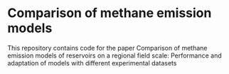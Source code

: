 # Comparison of methane emission models
This repository contains code for the paper Comparison of methane emission models of reservoirs on a regional field scale: Performance and adaptation of models with different experimental datasets
